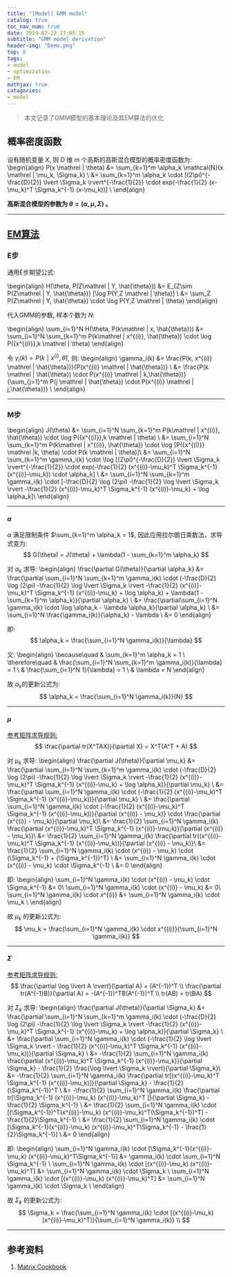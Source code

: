 ```yaml
---
title: "[Model] GMM model"
catalog: true
toc_nav_num: true
date: 2019-07-22 17:05:15
subtitle: "GMM model derivation"
header-img: "Demo.png"
top: 0
tags:
- model
- optimization
- EM
mathjax: true
catagories:
- model
---
```


> 本文记录了GMM模型的基本理论及其EM算法的优化


## 概率密度函数

设有随机变量 $X$, 则 $D$ 维 $m$ 个高斯的高斯混合模型的概率密度函数为:
\begin{align}
P(x \mathrel | \theta) &= \sum_{k=1}^m \alpha_k \mathcal{N}(x \mathrel | \mu_k, \Sigma_k) \\
     &= \sum_{k=1}^m \alpha_k \cdot [(2\pi)^{-\frac{D}{2}} \lvert \Sigma_k \rvert^{-\frac{1}{2}} \cdot exp(-\frac{1}{2} (x-\mu_k)^T \Sigma_k^{-1} (x-\mu_k))] \\
\end{align}

**高斯混合模型的参数为 $\theta=(\alpha, \mu, \Sigma)$ 。**

---

## [EM算法](/article/EM)

### E步
通用E步期望公式:

\begin{align}
H(\theta, P(Z\mathrel | Y, \hat{\theta})) &= E_{Z\sim P(Z\mathrel | Y, \hat{\theta})} [\log P(Y,Z \mathrel | \theta)] \\
                        &= \sum_Z P(Z\mathrel | Y, \hat{\theta}) \cdot \log P(Y,Z \mathrel | \theta)
\end{align}


代入GMM的参数, 样本个数为 $N$:

\begin{align}
\sum_{i=1}^N H(\theta, P(k\mathrel | x, \hat{\theta})) &= \sum_{i=1}^N \sum_{k=1}^m P(k\mathrel | x^{(i)}, \hat{\theta}) \cdot \log P({x^{(i)}},k \mathrel | \theta)
\end{align}

令 $\gamma_i(k) = P(k\mathrel | x^{(i)}, \hat{\theta})$, 则:
\begin{align}
\gamma_i(k) &= \frac{P(k, x^{(i)} \mathrel | \hat{\theta})}{P(x^{(i)} \mathrel | \hat{\theta})} \\
            &= \frac{P(k \mathrel | \hat{\theta}) \cdot P(x^{(i)} \mathrel | k,\hat{\theta})}{\sum_{j=1}^m P(j \mathrel | \hat{\theta}) \cdot P(x^{(i)} \mathrel | j,\hat{\theta})} \\
\end{align}

---

### M步

\begin{align}
J(\theta) &= \sum_{i=1}^N \sum_{k=1}^m P(k\mathrel | x^{(i)}, \hat{\theta}) \cdot \log P({x^{(i)}},k \mathrel | \theta) \\
          &= \sum_{i=1}^N \sum_{k=1}^m P(k\mathrel | x^{(i)}, \hat{\theta}) \cdot \log [P({x^{(i)}} \mathrel |k, \theta) \cdot P(k \mathrel | \theta)]\\
          &= \sum_{i=1}^N \sum_{k=1}^m \gamma_i(k) \cdot \log [(2\pi)^{-\frac{D}{2}} \lvert \Sigma_k \rvert^{-\frac{1}{2}} \cdot exp(-\frac{1}{2} (x^{(i)}-\mu_k)^T \Sigma_k^{-1} (x^{(i)}-\mu_k)) \cdot \alpha_k] \\
          &= \sum_{i=1}^N \sum_{k=1}^m \gamma_i(k) \cdot [-\frac{D}{2} \log (2\pi) -\frac{1}{2} \log \lvert \Sigma_k \rvert -\frac{1}{2} (x^{(i)}-\mu_k)^T \Sigma_k^{-1} (x^{(i)}-\mu_k) + \log \alpha_k]\\
\end{align}

---

#### $\alpha$ 

$\alpha$ 满足限制条件 $\sum_{k=1}^m \alpha_k = 1$, 因此应用拉尔朗日乘数法，求导式变为:
$$
G(\theta) = J(\theta) + \lambda(1 - \sum_{k=1}^m \alpha_k)
$$

对 $\alpha_k$ 求导:
\begin{align}
\frac{\partial G(\theta)}{\partial \alpha_k} &= \frac{\partial \sum_{i=1}^N \sum_{k=1}^m \gamma_i(k) \cdot (-\frac{D}{2} \log (2\pi) -\frac{1}{2} \log \lvert \Sigma_k \rvert -\frac{1}{2} (x^{(i)}-\mu_k)^T \Sigma_k^{-1} (x^{(i)}-\mu_k) + \log \alpha_k) + \lambda(1 - \sum_{k=1}^m \alpha_k)}{\partial \alpha_k} \\
                                             &= \frac{\partial\sum_{i=1}^N \gamma_i(k) \cdot \log \alpha_k - \lambda \alpha_k}{\partial \alpha_k} \\
                                             &= \sum_{i=1}^N \frac{\gamma_i(k)}{\alpha_k} - \lambda \\
                                             &= 0
\end{align}

即:
$$
\alpha_k = \frac{\sum_{i=1}^N \gamma_i(k)}{\lambda}
$$
 
又:
\begin{align}
\because\quad & \sum_{k=1}^m \alpha_k = 1 \\
\therefore\quad & \frac{\sum_{i=1}^N \sum_{k=1}^m \gamma_i(k)}{\lambda} = 1 \\
& \frac{\sum_{i=1}^N 1}{\lambda} = 1 \\
& \lambda = N
\end{align}

故 $\alpha_k$的更新公式为:
$$
\alpha_k = \frac{\sum_{i=1}^N \gamma_i(k)}{N}
$$

---

#### $\mu$

[参考矩阵求导规则:](https://en.wikipedia.org/wiki/Matrix_calculus#Scalar-by-matrix_identities)
$$
\frac{\partial tr(X^TAX)}{\partial X} = X^T(A^T + A)
$$

对 $\mu_k$ 求导:
\begin{align}
\frac{\partial J(\theta)}{\partial \mu_k} &= \frac{\partial \sum_{i=1}^N \sum_{k=1}^m \gamma_i(k) \cdot (-\frac{D}{2} \log (2\pi) -\frac{1}{2} \log \lvert \Sigma_k \rvert -\frac{1}{2} (x^{(i)}-\mu_k)^T \Sigma_k^{-1} (x^{(i)}-\mu_k) + \log \alpha_k)}{\partial \mu_k} \\
                                          &= \frac{\partial \sum_{i=1}^N \gamma_i(k) \cdot (-\frac{1}{2} (x^{(i)}-\mu_k)^T \Sigma_k^{-1} (x^{(i)}-\mu_k))}{\partial \mu_k} \\
                                          &= \frac{\partial \sum_{i=1}^N \gamma_i(k) \cdot (-\frac{1}{2} (x^{(i)}-\mu_k)^T \Sigma_k^{-1} (x^{(i)}-\mu_k))}{\partial (x^{(i)} - \mu_k)} \cdot \frac{\partial (x^{(i)} - \mu_k)}{\partial \mu_k}\\
                                          &= \frac{1}{2} \sum_{i=1}^N \gamma_i(k) \frac{\partial (x^{(i)}-\mu_k)^T \Sigma_k^{-1} (x^{(i)}-\mu_k)}{\partial (x^{(i)} - \mu_k)}\\
                                          &= \frac{1}{2} \sum_{i=1}^N \gamma_i(k) \frac{\partial tr((x^{(i)}-\mu_k)^T \Sigma_k^{-1} (x^{(i)}-\mu_k))}{\partial (x^{(i)} - \mu_k)}\\
                                          &= \frac{1}{2} \sum_{i=1}^N \gamma_i(k) \cdot (x^{(i)} - \mu_k) \cdot (\Sigma_k^{-1} + (\Sigma_k^{-1})^T) \\
                                          &= \sum_{i=1}^N \gamma_i(k) \cdot (x^{(i)} - \mu_k) \cdot \Sigma_k^{-1} \\
                                          &= 0
\end{align}

即:
\begin{align}
\sum_{i=1}^N \gamma_i(k) \cdot (x^{(i)} - \mu_k) \cdot \Sigma_k^{-1} &= 0\\
\sum_{i=1}^N \gamma_i(k) \cdot (x^{(i)} - \mu_k)                     &= 0\\
\sum_{i=1}^N \gamma_i(k) \cdot x^{(i)}                               &= \sum_{i=1}^N \gamma_i(k) \cdot \mu_k \\
\end{align}

故 $\mu_k$ 的更新公式为:
$$
\mu_k = \frac{\sum_{i=1}^N \gamma_i(k) \cdot x^{(i)}}{\sum_{i=1}^N \gamma_i(k)}
$$

---

#### $\Sigma$

[参考矩阵求导规则:](/pdfs/matrix-cookbook.pdf)
$$
\frac{\partial \log \lvert A \rvert}{\partial A} = (A^{-1})^T \\
\frac{\partial tr(A^{-1}B)}{\partial A} = -(A^{-1})^TB(A^{-1})^T \\
tr(AB) = tr(BA)
$$

对 $\Sigma_k$ 求导:
\begin{align}
\frac{\partial J(\theta)}{\partial \Sigma_k} &= \frac{\partial \sum_{i=1}^N \sum_{k=1}^m \gamma_i(k) \cdot (-\frac{D}{2} \log (2\pi) -\frac{1}{2} \log \lvert \Sigma_k \rvert -\frac{1}{2} (x^{(i)}-\mu_k)^T \Sigma_k^{-1} (x^{(i)}-\mu_k) + \log \alpha_k)}{\partial \Sigma_k} \\
                                          &= \frac{\partial \sum_{i=1}^N \gamma_i(k) \cdot (-\frac{1}{2} \log \lvert \Sigma_k \rvert - \frac{1}{2} (x^{(i)}-\mu_k)^T \Sigma_k^{-1} (x^{(i)}-\mu_k))}{\partial \Sigma_k} \\
                                          &= -\frac{1}{2} \sum_{i=1}^N \gamma_i(k) \frac{\partial (x^{(i)}-\mu_k)^T \Sigma_k^{-1} (x^{(i)}-\mu_k)}{\partial \Sigma_k} - \frac{1}{2} \frac{\log \lvert \Sigma_k \rvert}{\partial \Sigma_k}\\
                                          &= -\frac{1}{2} \sum_{i=1}^N \gamma_i(k) \frac{\partial tr[(x^{(i)}-\mu_k)^T \Sigma_k^{-1} (x^{(i)}-\mu_k)]}{\partial \Sigma_k} - \frac{1}{2} (\Sigma_k^{-1})^T \\
                                          &= -\frac{1}{2} \sum_{i=1}^N \gamma_i(k) \frac{\partial tr[\Sigma_k^{-1} (x^{(i)}-\mu_k) (x^{(i)}-\mu_k)^T ]}{\partial \Sigma_k} - \frac{1}{2} \Sigma_k^{-1} \\
                                          &= \frac{1}{2} \sum_{i=1}^N \gamma_i(k) \cdot [(\Sigma_k^{-1})^T(x^{(i)}-\mu_k) (x^{(i)}-\mu_k)^T(\Sigma_k^{-1})^T] - \frac{1}{2}\Sigma_k^{-1} \\
                                          &= \frac{1}{2} \sum_{i=1}^N \gamma_i(k) \cdot [\Sigma_k^{-1}(x^{(i)}-\mu_k) (x^{(i)}-\mu_k)^T\Sigma_k^{-1} - \frac{1}{2}\Sigma_k^{-1}] \\
                                          &= 0
\end{align}

即:
\begin{align}
\sum_{i=1}^N \gamma_i(k) \cdot [\Sigma_k^{-1}(x^{(i)}-\mu_k) (x^{(i)}-\mu_k)^T\Sigma_k^{-1}] &= \gamma_i(k) \cdot \sum_{i=1}^N \Sigma_k^{-1} \\
\sum_{i=1}^N \gamma_i(k) \cdot [(x^{(i)}-\mu_k) (x^{(i)}-\mu_k)^T] &= \sum_{i=1}^N \gamma_i(k) \cdot \Sigma_k \\
\sum_{i=1}^N \gamma_i(k) \cdot [(x^{(i)}-\mu_k) (x^{(i)}-\mu_k)^T] &= \sum_{i=1}^N \gamma_i(k) \cdot \Sigma_k \\
\end{align}

故 $\Sigma_k$ 的更新公式为:
$$
\Sigma_k = \frac{\sum_{i=1}^N \gamma_i(k) \cdot [(x^{(i)}-\mu_k) (x^{(i)}-\mu_k)^T]}{\sum_{i=1}^N \gamma_i(k)} \\
$$

---

## 参考资料

1. [Matrix Cookbook](/pdfs/matrix-cookbook.pdf)

